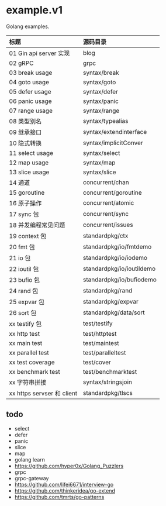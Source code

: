 # example.v1
Golang examples.


| 标题 | 源码目录  |
| :------ | :------ |
| 01 Gin api server 实现 | blog  |
| 02 gRPC | grpc  |
| 03 break usage | syntax/break  |
| 04 goto usage | syntax/goto  |
| 05 defer usage |  syntax/defer |
| 06 panic usage | syntax/panic  |
| 07 range usage | syntax/range  |
| 08 类型别名 | syntax/typealias  |
| 09 继承接口 | syntax/extendinterface  |
| 10 隐式转换 | syntax/implicitConver |
| 11 select usage | syntax/select |
| 12 map usage | syntax/map |
| 13 slice usage | syntax/slice |
| 14 通道 | concurrent/chan |
| 15 goroutine | concurrent/goroutine |
| 16 原子操作 | concurrent/atomic |
| 17 sync 包 | concurrent/sync |
| 18 并发编程常见问题 | concurrent/issues |
| 19 context 包 | standardpkg/ctx |
| 20 fmt 包 | standardpkg/io/fmtdemo |
| 21 io 包 | standardpkg/io/iodemo |
| 22 ioutil 包 | standardpkg/io/ioutildemo |
| 23 bufio 包 | standardpkg/io/bufiodemo |
| 24 rand 包 | standardpkg/rand |
| 25 expvar 包 | standardpkg/expvar |
| 26 sort 包 | standardpkg/data/sort |
| xx testify 包 | test/testify |
| xx http test | test/httptest |
| xx main test | test/maintest |
| xx parallel test | test/paralleltest |
| xx test coverage | test/cover |
| xx benchmark test | test/benchmarktest |
| xx 字符串拼接 | syntax/stringsjoin |
| xx https servser 和 client | standardpkg/tlscs |

## todo

- select
- defer
- panic
- slice
- map
- golang learn
- https://github.com/hyper0x/Golang_Puzzlers
- grpc
- grpc-gateway
- https://github.com/lifei6671/interview-go
- https://github.com/thinkeridea/go-extend
- https://github.com/tmrts/go-patterns
